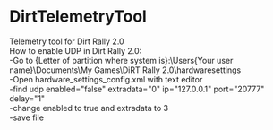 # DirtTelemetryTool
Telemetry tool for Dirt Rally 2.0  
How to enable UDP in Dirt Rally 2.0:  
-Go to {Letter of partition where system is}:\Users\{Your user name}\Documents\My Games\DiRT Rally 2.0\hardwaresettings  
-Open hardware_settings_config.xml with text editor  
-find udp enabled="false" extradata="0" ip="127.0.0.1" port="20777" delay="1"  
-change enabled to true and extradata to 3  
-save file  
